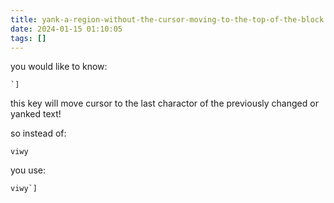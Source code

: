 ```yaml
---
title: yank-a-region-without-the-cursor-moving-to-the-top-of-the-block
date: 2024-01-15 01:10:05
tags: []
---
```

you would like to know:

```
`]
```

this key will move cursor to the last charactor of the previously changed or yanked text!

so instead of:

```
viwy
```

you use:

```
viwy`]
```

